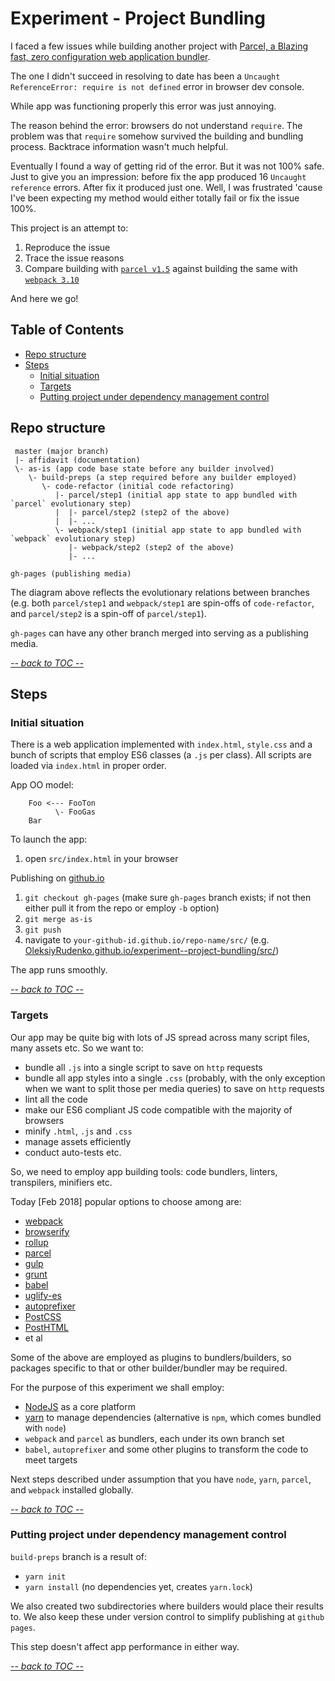 # Experiment - Project Bundling

I faced a few issues while building another project with
[Parcel, a Blazing fast, zero configuration web application bundler](https://parceljs.org/).

The one I didn't succeed in resolving to date has been a
`Uncaught ReferenceError: require is not defined` error in
browser dev console.

While app was functioning properly this error was just annoying.

The reason behind the error: browsers do not understand `require`.
The problem was that `require` somehow survived the building and
bundling process. Backtrace information wasn't much helpful.

Eventually I found a way of getting rid of the error. But it was
not 100% safe. Just to give you an impression: before fix the app
produced 16 `Uncaught reference` errors. After fix it produced
just one. Well, I was frustrated 'cause I've been expecting my method
would either totally fail or fix the issue 100%.

This project is an attempt to:
 1. Reproduce the issue
 2. Trace the issue reasons
 3. Compare building with [`parcel v1.5`](https://parceljs.org/)
    against building the same with
    [`webpack 3.10`](https://webpack.js.org/guides/getting-started/)

And here we go!

<!-- START doctoc generated TOC please keep comment here to allow auto update -->
<!-- DON'T EDIT THIS SECTION, INSTEAD RE-RUN doctoc TO UPDATE -->
## Table of Contents

- [Repo structure](#repo-structure)
- [Steps](#steps)
  - [Initial situation](#initial-situation)
  - [Targets](#targets)
  - [Putting project under dependency management control](#putting-project-under-dependency-management-control)

<!-- END doctoc generated TOC please keep comment here to allow auto update -->

## Repo structure

```
 master (major branch)
 |- affidavit (documentation)
 \- as-is (app code base state before any builder involved)
    \- build-preps (a step required before any builder employed)
       \- code-refactor (initial code refactoring)
          |- parcel/step1 (initial app state to app bundled with `parcel` evolutionary step)
          |  |- parcel/step2 (step2 of the above)
          |  |- ...
          \- webpack/step1 (initial app state to app bundled with `webpack` evolutionary step)
             |- webpack/step2 (step2 of the above)
             |- ...

gh-pages (publishing media)
```

The diagram above reflects the evolutionary relations between branches
(e.g. both `parcel/step1` and `webpack/step1` are spin-offs
of `code-refactor`, and `parcel/step2` is a spin-off of `parcel/step1`).

`gh-pages` can have any other branch merged into serving as a publishing
media.

[_-- back to TOC --_](#table-of-contents)

## Steps

### Initial situation

There is a web application implemented with
`index.html`, `style.css` and a bunch of scripts that
employ ES6 classes (a `.js` per class).
All scripts are loaded via `index.html` in proper order.

App OO model:
```
    Foo <--- FooTon
          \- FooGas
    Bar
```

To launch the app:
 1. open `src/index.html` in your browser

Publishing on [github.io](https://github.io/)
 1. `git checkout gh-pages`
    (make sure `gh-pages` branch exists; if not then either pull it
    from the repo or employ `-b` option)
 2. `git merge as-is`
 3. `git push`
 4. navigate to `your-github-id.github.io/repo-name/src/`
    (e.g. [OleksiyRudenko.github.io/experiment--project-bundling/src/](/experiment--project-bundling/src/))

The app runs smoothly.

[_-- back to TOC --_](#table-of-contents)

### Targets

Our app may be quite big with lots of JS spread across many
script files, many assets etc. So we want to:
 - bundle all `.js` into a single script to save on `http` requests
 - bundle all app styles into a single `.css`
   (probably, with the only exception when we want to split those
   per media queries)
   to save on `http` requests
 - lint all the code
 - make our ES6 compliant JS code compatible with the majority
   of browsers
 - minify `.html`, `.js` and `.css`
 - manage assets efficiently
 - conduct auto-tests etc.

So, we need to employ app building tools: code bundlers, linters,
transpilers, minifiers etc.

Today [Feb 2018] popular options to choose among are:
 - [webpack](https://webpack.js.org/)
 - [browserify](http://browserify.org/)
 - [rollup](https://rollupjs.org/guide/en)
 - [parcel](https://parceljs.org/)
 - [gulp](https://gulpjs.com/)
 - [grunt](https://gruntjs.com/)
 - [babel](https://babeljs.io/)
 - [uglify-es](https://www.npmjs.com/package/uglify-es)
 - [autoprefixer](https://www.npmjs.com/package/autoprefixer)
 - [PostCSS](http://postcss.org/)
 - [PostHTML](https://github.com/posthtml/posthtml)
 - et al

Some of the above are employed as plugins to bundlers/builders,
so packages specific to that or other builder/bundler may be required.

For the purpose of this experiment we shall employ:
 - [NodeJS](https://nodejs.org/) as a core platform
 - [yarn](https://yarnpkg.com/) to manage dependencies
   (alternative is `npm`, which comes bundled with `node`)
 - `webpack` and `parcel` as bundlers, each under its own branch set
 - `babel`, `autoprefixer` and some other plugins to transform
   the code to meet targets

Next steps described under assumption that you have `node`, `yarn`,
`parcel`, and `webpack` installed globally.

[_-- back to TOC --_](#table-of-contents)

### Putting project under dependency management control

`build-preps` branch is a result of:
 - `yarn init`
 - `yarn install` (no dependencies yet, creates `yarn.lock`)

We also created two subdirectories where builders would place
their results to. We also keep these under version control to
simplify publishing at `github pages`.

This step doesn't affect app performance in either way.

[_-- back to TOC --_](#table-of-contents)
